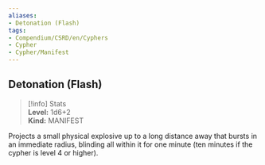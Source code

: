 ```yaml
---
aliases:
- Detonation (Flash)
tags:
- Compendium/CSRD/en/Cyphers
- Cypher
- Cypher/Manifest
---
```


  
## Detonation (Flash)  
>[!info] Stats  
> **Level:** 1d6+2  
> **Kind:** MANIFEST
  
Projects a small physical explosive up to a long distance away that bursts in an immediate radius, blinding all within it for one minute (ten minutes if the cypher is level 4 or higher).
